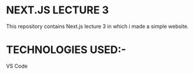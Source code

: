 <h1>NEXT.JS LECTURE 3</h1>
<p>This repository contains Next.js lecture 3 in which i made a simple website.</p>
<h1>TECHNOLOGIES USED:-</h1>
<p>VS Code</p>